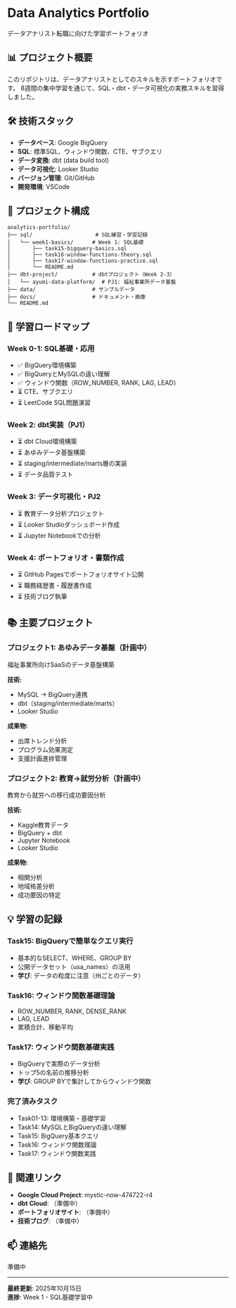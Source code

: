 # Data Analytics Portfolio

データアナリスト転職に向けた学習ポートフォリオ

## 📊 プロジェクト概要

このリポジトリは、データアナリストとしてのスキルを示すポートフォリオです。
8週間の集中学習を通じて、SQL・dbt・データ可視化の実務スキルを習得しました。

## 🛠️ 技術スタック

- **データベース**: Google BigQuery
- **SQL**: 標準SQL、ウィンドウ関数、CTE、サブクエリ
- **データ変換**: dbt (data build tool)
- **データ可視化**: Looker Studio
- **バージョン管理**: Git/GitHub
- **開発環境**: VSCode

## 📁 プロジェクト構成
```
analytics-portfolio/
├── sql/                    # SQL練習・学習記録
│   └── week1-basics/      # Week 1: SQL基礎
│       ├── task15-bigquery-basics.sql
│       ├── task16-window-functions-theory.sql
│       ├── task17-window-functions-practice.sql
│       └── README.md
├── dbt-project/           # dbtプロジェクト（Week 2-3）
│   └── ayumi-data-platform/  # PJ1: 福祉事業所データ基盤
├── data/                  # サンプルデータ
├── docs/                  # ドキュメント・画像
└── README.md
```

## 🎯 学習ロードマップ

### Week 0-1: SQL基礎・応用
- ✅ BigQuery環境構築
- ✅ BigQueryとMySQLの違い理解
- ✅ ウィンドウ関数（ROW_NUMBER, RANK, LAG, LEAD）
- ⏳ CTE、サブクエリ
- ⏳ LeetCode SQL問題演習

### Week 2: dbt実装（PJ1）
- ⏳ dbt Cloud環境構築
- ⏳ あゆみデータ基盤構築
- ⏳ staging/intermediate/marts層の実装
- ⏳ データ品質テスト

### Week 3: データ可視化・PJ2
- ⏳ 教育データ分析プロジェクト
- ⏳ Looker Studioダッシュボード作成
- ⏳ Jupyter Notebookでの分析

### Week 4: ポートフォリオ・書類作成
- ⏳ GitHub Pagesでポートフォリオサイト公開
- ⏳ 職務経歴書・履歴書作成
- ⏳ 技術ブログ執筆

## 📚 主要プロジェクト

### プロジェクト1: あゆみデータ基盤（計画中）
福祉事業所向けSaaSのデータ基盤構築

**技術:**
- MySQL → BigQuery連携
- dbt（staging/intermediate/marts）
- Looker Studio

**成果物:**
- 出席トレンド分析
- プログラム効果測定
- 支援計画進捗管理

### プロジェクト2: 教育→就労分析（計画中）
教育から就労への移行成功要因分析

**技術:**
- Kaggle教育データ
- BigQuery + dbt
- Jupyter Notebook
- Looker Studio

**成果物:**
- 相関分析
- 地域格差分析
- 成功要因の特定

## 💡 学習の記録

### Task15: BigQueryで簡単なクエリ実行
- 基本的なSELECT、WHERE、GROUP BY
- 公開データセット（usa_names）の活用
- **学び**: データの粒度に注意（州ごとのデータ）

### Task16: ウィンドウ関数基礎理論
- ROW_NUMBER, RANK, DENSE_RANK
- LAG, LEAD
- 累積合計、移動平均

### Task17: ウィンドウ関数基礎実践
- BigQueryで実際のデータ分析
- トップ5の名前の推移分析
- **学び**: GROUP BYで集計してからウィンドウ関数

### 完了済みタスク
- Task01-13: 環境構築・基礎学習
- Task14: MySQLとBigQueryの違い理解
- Task15: BigQuery基本クエリ
- Task16: ウィンドウ関数理論
- Task17: ウィンドウ関数実践

## 🔗 関連リンク

- **Google Cloud Project**: mystic-now-474722-r4
- **dbt Cloud**: （準備中）
- **ポートフォリオサイト**: （準備中）
- **技術ブログ**: （準備中）

## 📫 連絡先

準備中

---

**最終更新**: 2025年10月15日  
**進捗**: Week 1 - SQL基礎学習中
